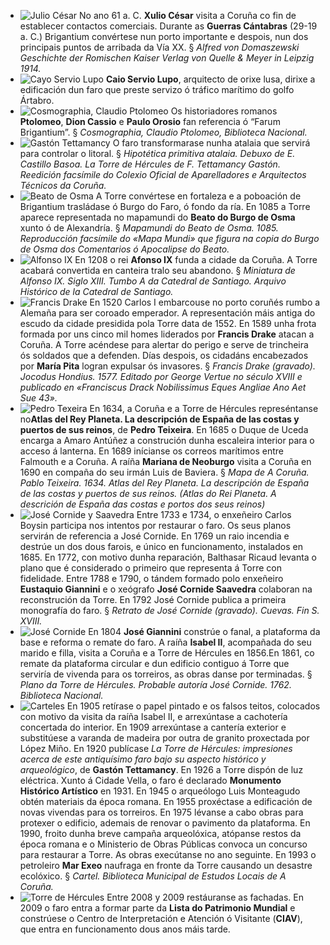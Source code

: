 * ![Julio César](http://ciav.s3.amazonaws.com/img/caesar.jpg "Julio César") No ano 61 a. C. **Xulio César** visita a Coruña co fin de establecer contactos comerciais. Durante as **Guerras Cántabras** (29-19 a. C.) Brigantium convértese nun porto importante e despois, nun dos principais puntos de arribada da Vía XX. § *Alfred von Domaszewski Geschichte der Romischen Kaiser Verlag von Quelle & Meyer in Leipzig 1914.*
* ![Cayo Servio Lupo](http://ciav.s3.amazonaws.com/img/lupus.jpg "Cayo Servio Lupo") **Caio Servio Lupo**, arquitecto de orixe lusa, dirixe a edificación dun faro que preste servizo ó tráfico marítimo do golfo Ártabro. 
* ![Cosmographia, Claudio Ptolomeo](http://ciav.s3.amazonaws.com/img/cosmographia_claudio_ptolomeo.jpg "Gastón Tettamancy") Os historiadores romanos **Ptolomeo**, **Dion Cassio** e **Paulo Orosio** fan referencia ó “Farum Brigantium”. § *Cosmographia, Claudio Ptolomeo, Biblioteca Nacional.*
* ![Gastón Tettamancy](http://ciav.s3.amazonaws.com/img/tettamancy-gaston.jpg "Cosmographia, Claudio Ptolomeo") O faro transformarase nunha atalaia que servirá para controlar o litoral. § *Hipotética primitiva atalaia. Debuxo de E. Castillo Basoa. La Torre de Hércules de F. Tettamancy Gastón. Reedición facsímile do Colexio Oficial de Aparelladores e Arquitectos Técnicos da Coruña.*
* ![Beato de Osma](http://ciav.s3.amazonaws.com/img/beato-osma.jpg "Beato de Osma") A Torre convértese en fortaleza e a poboación de Brigantium trasládase ó Burgo do Faro, ó fondo da ría. En 1085 a Torre aparece representada no mapamundi do **Beato do Burgo de Osma** xunto ó de Alexandría.  § *Mapamundi do Beato de Osma. 1085. Reproducción facsímile do «Mapa Mundi» que figura na copia do Burgo de Osma dos Comentarios ó Apocalipse do Beato.*
* ![Alfonso IX](http://ciav.s3.amazonaws.com/img/alfonsoix.jpg "Alfonso IX") En 1208 o rei **Afonso IX** funda a cidade da Coruña. A Torre acabará convertida en canteira tralo seu abandono. § *Miniatura de Alfonso IX. Siglo XIII. Tumbo A da Catedral de Santiago. Arquivo Histórico de la Catedral de Santiago.*
* ![Francis Drake](http://ciav.s3.amazonaws.com/img/francis-drake.jpg "Francis Drake") En 1520 Carlos I embarcouse no porto coruñés rumbo a Alemaña para ser coroado emperador. A representación máis antiga do escudo da cidade presidida pola Torre data de 1552. En 1589 unha frota formada por uns cinco mil homes liderados por **Francis Drake** atacan a Coruña. A Torre acéndese para alertar do perigo e serve de trincheira ós soldados que a defenden. Días despois, os cidadáns encabezados por **María Pita** logran expulsar ós invasores.  § *Francis Drake (gravado). Jocodus Hondius. 1577. Editado por George Vertue no século XVIII e publicado en «Franciscus Drack Nobilissimus Eques Angliae Ano Aet Sue 43».*
* ![Pedro Texeira](http://ciav.s3.amazonaws.com/img/pedro-texeira.jpg "Pedro Texeira") En 1634, a Coruña e a Torre de Hércules represéntanse no**Atlas del Rey Planeta. La descripción de España de las costas y puertos de sus reinos**, de **Pedro Teixeira**. En 1685 o Duque de Uceda encarga a Amaro Antúñez a construción dunha escaleira interior para o acceso á lanterna. En 1689 inícianse os correos marítimos entre Falmouth e a Coruña. A raíña **Mariana de Neoburgo** visita a Coruña en 1690 en compaña do seu irmán Luis de Baviera.  § *Mapa de A Coruña. Pablo Teixeira. 1634. Atlas del Rey Planeta. La descripción de España de las costas y puertos de sus reinos. (Atlas do Rei Planeta. A descrición de España das costas e portos dos seus reinos)*
* ![José Cornide y Saavedra](http://ciav.s3.amazonaws.com/img/jose-cornide.jpg "José Cornide") Entre 1733 e 1734, o enxeñeiro Carlos Boysin participa nos intentos por restaurar o faro. Os seus planos servirán de referencia a José Cornide. En 1769 un raio incendia e destrúe un dos dous farois, e único en funcionamento, instalados en 1685. En 1772, con motivo dunha reparación, Balthasar Ricaud levanta o plano que é considerado o primeiro que representa á Torre con fidelidade. Entre 1788 e 1790, o tándem formado polo enxeñeiro **Eustaquio Giannini** e o xeógrafo **José Cornide Saavedra** colaboran na reconstrución da Torre. En 1792 José Cornide publica a primeira monografía do faro.  § *Retrato de José Cornide (gravado). Cuevas. Fin S. XVIII.*
* ![José Cornide](http://ciav.s3.amazonaws.com/img/plano-torre-biblioteca-nacional.jpg "José Cornide") En 1804 **José Giannini** constrúe o fanal, a plataforma da base e reforma o remate do faro. A raíña **Isabel II**, acompañada do seu marido e filla, visita a Coruña e a Torre de Hércules en 1856.En 1861, co remate da plataforma circular e dun edificio contiguo á Torre que serviría de vivenda para os torreiros, as obras danse por terminadas.  § *Plano da Torre de Hércules. Probable autoría José Cornide. 1762. Biblioteca Nacional.*
* ![Carteles](http://ciav.s3.amazonaws.com/img/carteles.jpg "Carteles") En 1905 retírase o papel pintado e os falsos teitos, colocados con motivo da visita da raíña Isabel II, e arrexúntase a cachotería concertada do interior. En 1909 arrexúntase a cantería exterior e substitúese a varanda de madeira por outra de granito proxectada por López Miño. En 1920 publícase *La Torre de Hércules: impresiones acerca de este antiquísimo faro bajo su aspecto histórico y arqueológico*, de **Gastón Tettamancy**. En 1926 a Torre dispón de luz eléctrica. Xunto á Cidade Vella, o faro é declarado **Monumento Histórico Artístico** en 1931. En 1945 o arqueólogo Luis Monteagudo obtén materiais da época romana. En 1955 proxéctase a edificación de novas vivendas para os torreiros. En 1975 lévanse a cabo obras para protexer o edificio, ademais de renovar o pavimento da plataforma. En 1990, froito dunha breve campaña arqueolóxica, atópanse restos da época romana e o Ministerio de Obras Públicas convoca un concurso para restaurar a Torre. As obras execútanse no ano seguinte. En 1993 o petroleiro **Mar Exeo** naufraga en fronte da Torre causando un desastre ecolóxico. § *Cartel. Biblioteca Municipal de Estudos Locais de A Coruña.*
* ![Torre de Hércules](http://ciav.s3.amazonaws.com/img/torre-noche.jpg "Torre de Hércules") Entre 2008 y 2009 restáuranse as fachadas. En 2009 o faro entra a formar parte da **Lista do Patrimonio Mundial** e constrúese o Centro de Interpretación e Atención ó Visitante (**CIAV**), que entra en funcionamento dous anos máis tarde.